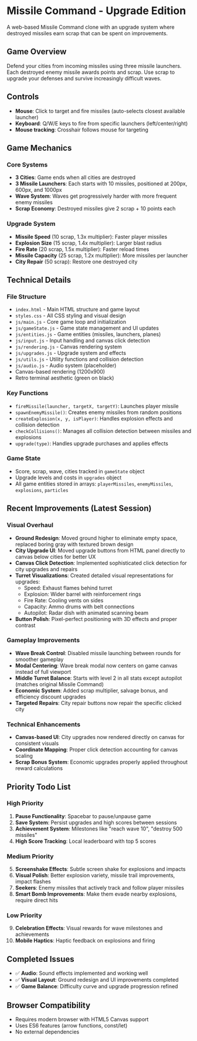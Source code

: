 # Missile Command - Upgrade Edition

A web-based Missile Command clone with an upgrade system where destroyed missiles earn scrap that can be spent on improvements.

## Game Overview

Defend your cities from incoming missiles using three missile launchers. Each destroyed enemy missile awards points and scrap. Use scrap to upgrade your defenses and survive increasingly difficult waves.

## Controls

- **Mouse**: Click to target and fire missiles (auto-selects closest available launcher)
- **Keyboard**: Q/W/E keys to fire from specific launchers (left/center/right)
- **Mouse tracking**: Crosshair follows mouse for targeting

## Game Mechanics

### Core Systems
- **3 Cities**: Game ends when all cities are destroyed
- **3 Missile Launchers**: Each starts with 10 missiles, positioned at 200px, 600px, and 1000px
- **Wave System**: Waves get progressively harder with more frequent enemy missiles
- **Scrap Economy**: Destroyed missiles give 2 scrap + 10 points each

### Upgrade System
- **Missile Speed** (10 scrap, 1.3x multiplier): Faster player missiles
- **Explosion Size** (15 scrap, 1.4x multiplier): Larger blast radius
- **Fire Rate** (20 scrap, 1.5x multiplier): Faster reload times
- **Missile Capacity** (25 scrap, 1.2x multiplier): More missiles per launcher
- **City Repair** (50 scrap): Restore one destroyed city

## Technical Details

### File Structure
- `index.html` - Main HTML structure and game layout
- `styles.css` - All CSS styling and visual design
- `js/main.js` - Core game loop and initialization
- `js/gameState.js` - Game state management and UI updates
- `js/entities.js` - Game entities (missiles, launchers, planes)
- `js/input.js` - Input handling and canvas click detection
- `js/rendering.js` - Canvas rendering system
- `js/upgrades.js` - Upgrade system and effects
- `js/utils.js` - Utility functions and collision detection
- `js/audio.js` - Audio system (placeholder)
- Canvas-based rendering (1200x900)
- Retro terminal aesthetic (green on black)

### Key Functions
- `fireMissile(launcher, targetX, targetY)`: Launches player missile
- `spawnEnemyMissile()`: Creates enemy missiles from random positions
- `createExplosion(x, y, isPlayer)`: Handles explosion effects and collision detection
- `checkCollisions()`: Manages all collision detection between missiles and explosions
- `upgrade(type)`: Handles upgrade purchases and applies effects

### Game State
- Score, scrap, wave, cities tracked in `gameState` object
- Upgrade levels and costs in `upgrades` object
- All game entities stored in arrays: `playerMissiles`, `enemyMissiles`, `explosions`, `particles`

## Recent Improvements (Latest Session)

### Visual Overhaul
- **Ground Redesign**: Moved ground higher to eliminate empty space, replaced boring gray with textured brown design
- **City Upgrade UI**: Moved upgrade buttons from HTML panel directly to canvas below cities for better UX
- **Canvas Click Detection**: Implemented sophisticated click detection for city upgrades and repairs
- **Turret Visualizations**: Created detailed visual representations for upgrades:
  - Speed: Exhaust flames behind turret
  - Explosion: Wider barrel with reinforcement rings
  - Fire Rate: Cooling vents on sides
  - Capacity: Ammo drums with belt connections
  - Autopilot: Radar dish with animated scanning beam
- **Button Polish**: Pixel-perfect positioning with 3D effects and proper contrast

### Gameplay Improvements
- **Wave Break Control**: Disabled missile launching between rounds for smoother gameplay
- **Modal Centering**: Wave break modal now centers on game canvas instead of full viewport
- **Middle Turret Balance**: Starts with level 2 in all stats except autopilot (matches original Missile Command)
- **Economic System**: Added scrap multiplier, salvage bonus, and efficiency discount upgrades
- **Targeted Repairs**: City repair buttons now repair the specific clicked city

### Technical Enhancements
- **Canvas-based UI**: City upgrades now rendered directly on canvas for consistent visuals
- **Coordinate Mapping**: Proper click detection accounting for canvas scaling
- **Scrap Bonus System**: Economic upgrades properly applied throughout reward calculations

## Priority Todo List

### High Priority
1. **Pause Functionality**: Spacebar to pause/unpause game
2. **Save System**: Persist upgrades and high scores between sessions  
3. **Achievement System**: Milestones like "reach wave 10", "destroy 500 missiles"
4. **High Score Tracking**: Local leaderboard with top 5 scores

### Medium Priority
5. **Screenshake Effects**: Subtle screen shake for explosions and impacts
6. **Visual Polish**: Better explosion variety, missile trail improvements, impact flashes
7. **Seekers**: Enemy missiles that actively track and follow player missiles
8. **Smart Bomb Improvements**: Make them evade nearby explosions, require direct hits

### Low Priority
9. **Celebration Effects**: Visual rewards for wave milestones and achievements
10. **Mobile Haptics**: Haptic feedback on explosions and firing

## Completed Issues
- ✅ **Audio**: Sound effects implemented and working well
- ✅ **Visual Layout**: Ground redesign and UI improvements completed
- ✅ **Game Balance**: Difficulty curve and upgrade progression refined

## Browser Compatibility
- Requires modern browser with HTML5 Canvas support
- Uses ES6 features (arrow functions, const/let)
- No external dependencies